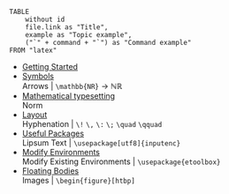 
```dataview
TABLE
    without id
    file.link as "Title",
    example as "Topic example",
    ("`" + command + "`") as "Command example"
FROM "latex"
```

- [Getting Started](Troubleshoot%20and%20get%20help.md)    
- [Symbols](symbols.md)    
    Arrows | `\mathbb{NR}` → ℕℝ
- [Mathematical typesetting](Mathematical%20typesetting.md)    
    Norm
- [Layout](layout.md)    
    Hyphenation | `\!` `\,` `\:` `\;` `\quad` `\qquad`
- [Useful Packages](packages.md)    
    Lipsum Text | `\usepackage[utf8]{inputenc}`
- [Modify Environments](Modify%20existing%20environments.md)    
    Modify Existing Environments | `\usepackage{etoolbox}`
- [Floating Bodies](Floating%20Bodies.md)    
    Images | `\begin{figure}[htbp]`

